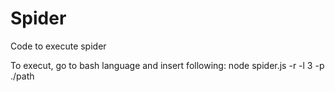 # Spider
Code to execute spider

To execut, go to bash language and insert following:
node spider.js -r -l 3 -p ./path <URL>
